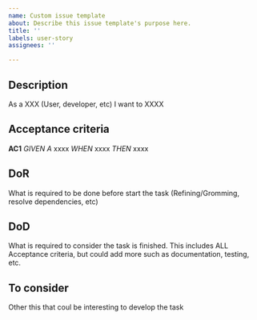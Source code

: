 ```yaml
---
name: Custom issue template
about: Describe this issue template's purpose here.
title: ''
labels: user-story
assignees: ''

---
```


## Description
As a XXX (User, developer, etc) I want to XXXX

## Acceptance criteria

**AC1**
*GIVEN A* xxxx
*WHEN* xxxx
*THEN* xxxx

## DoR
What is required to be done before start the task (Refining/Gromming, resolve dependencies, etc)

## DoD
What is required to consider the task is finished. This includes ALL Acceptance criteria, but could add more such as documentation, testing, etc.

## To consider
Other this that coul be interesting to develop the task
